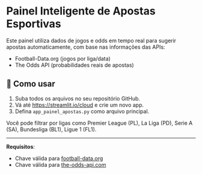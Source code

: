
# Painel Inteligente de Apostas Esportivas

Este painel utiliza dados de jogos e odds em tempo real para sugerir apostas automaticamente, com base nas informações das APIs:

- Football-Data.org (jogos por liga/data)
- The Odds API (probabilidades reais de apostas)

## 🚀 Como usar

1. Suba todos os arquivos no seu repositório GitHub.
2. Vá até https://streamlit.io/cloud e crie um novo app.
3. Defina `app_painel_apostas.py` como arquivo principal.

Você pode filtrar por ligas como Premier League (PL), La Liga (PD), Serie A (SA), Bundesliga (BL1), Ligue 1 (FL1).

---

**Requisitos**:
- Chave válida para [football-data.org](https://www.football-data.org)
- Chave válida para [the-odds-api.com](https://the-odds-api.com)
